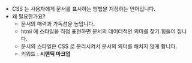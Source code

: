 
- CSS 는 사용자에게 문서를 표시하는 방법을 지정하는 언어입니다.
- 왜 필요한가요?
  - 문서의 매력과 가독성을 높입니다.
  - html 에 스타일을 직접 표현하면 문서의 데이터적인 의미를 찾기 힘들어 집니다.
  - 문서의 스타일은 CSS 로 분리시켜서 문서의 의미를 해치지 않게 합니다.
  - 키워드 : **시맨틱 마크업**